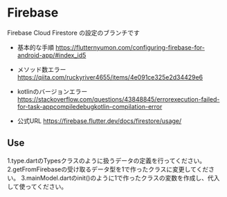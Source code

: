 # Firebase

Firebase Cloud Firestore の設定のブランチです

* 基本的な手順
https://flutternyumon.com/configuring-firebase-for-android-app/#index_id5

* メソッド数エラー
https://qiita.com/ruckyriver4655/items/4e091ce325e2d34429e6

* kotlinのバージョンエラー
https://stackoverflow.com/questions/43848845/errorexecution-failed-for-task-appcompiledebugkotlin-compilation-error

* 公式URL
https://firebase.flutter.dev/docs/firestore/usage/

## Use

1.type.dartのTypesクラスのように扱うデータの定義を行ってください。
2.getFromFirebaseの受け取るデータ型を1で作ったクラスに変更してください。
3.mainModel.dartのinit()のように1で作ったクラスの変数を作成し、代入して使ってください。

